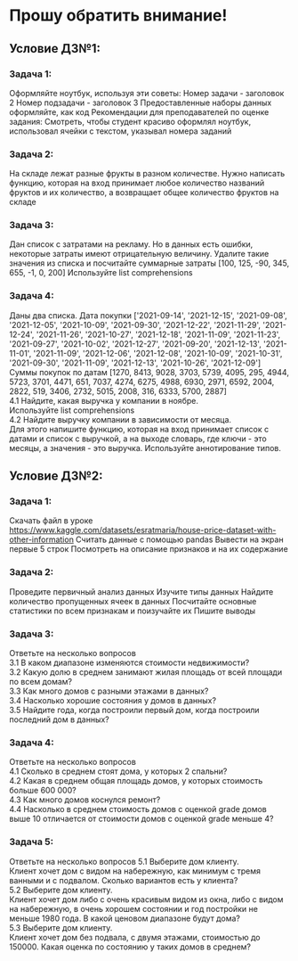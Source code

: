 # Прошу обратить внимание!
## Условие ДЗ№1:

### Задача 1:
Оформляйте ноутбук, используя эти советы:
Номер задачи - заголовок 2
Номер подзадачи - заголовок 3
Предоставленные наборы данных оформляйте, как код
Рекомендации для преподавателей по оценке задания:
Смотреть, чтобы студент красиво оформлял ноутбук, использовал ячейки с текстом, указывал номера заданий

### Задача 2:
На складе лежат разные фрукты в разном количестве.
Нужно написать функцию, которая на вход принимает любое количество названий фруктов и их количество, а возвращает общее количество фруктов на складе

### Задача 3:
Дан список с затратами на рекламу. Но в данных есть ошибки, некоторые затраты имеют отрицательную величину. Удалите такие значения из списка и посчитайте 
суммарные затраты
[100, 125, -90, 345, 655, -1, 0, 200]
Используйте list comprehensions

### Задача 4:
Даны два списка.
Дата покупки
['2021-09-14', '2021-12-15', '2021-09-08', '2021-12-05', '2021-10-09', '2021-09-30', '2021-12-22', '2021-11-29', '2021-12-24', '2021-11-26', '2021-10-27', '2021-12-18', '2021-11-09', '2021-11-23', '2021-09-27', '2021-10-02', '2021-12-27', '2021-09-20', '2021-12-13', '2021-11-01', '2021-11-09', '2021-12-06', '2021-12-08', '2021-10-09', '2021-10-31', '2021-09-30', '2021-11-09', '2021-12-13', '2021-10-26', '2021-12-09']
Суммы покупок по датам
[1270, 8413, 9028, 3703, 5739, 4095, 295, 4944, 5723, 3701, 4471, 651, 7037, 4274, 6275, 4988, 6930, 2971, 6592, 2004, 2822, 519, 3406, 2732, 5015, 2008, 316, 6333, 5700, 2887]  
4.1 Найдите, какая выручка у компании в ноябре.  
Используйте list comprehensions  
4.2 Найдите выручку компании в зависимости от месяца.  
Для этого напишите функцию, которая на вход принимает список с датами и список с выручкой, а на выходе словарь, где ключи - это месяцы, а значения - это выручка.
Используйте аннотирование типов.

## Условие ДЗ№2:

### Задача 1:
Скачать файл в уроке https://www.kaggle.com/datasets/esratmaria/house-price-dataset-with-other-information
Считать данные с помощью pandas
Вывести на экран первые 5 строк
Посмотреть на описание признаков и на их содержание

### Задача 2:
Проведите первичный анализ данных
Изучите типы данных
Найдите количество пропущенных ячеек в данных
Посчитайте основные статистики по всем признакам и поизучайте их
Пишите выводы

### Задача 3:
Ответьте на несколько вопросов  
3.1 В каком диапазоне изменяются стоимости недвижимости?  
3.2 Какую долю в среднем занимают жилая площадь от всей площади по всем домам?  
3.3 Как много домов с разными этажами в данных?  
3.4 Насколько хорошие состояния у домов в данных?  
3.5 Найдите года, когда построили первый дом, когда построили последний дом в данных?  

### Задача 4:
Ответьте на несколько вопросов  
4.1 Сколько в среднем стоят дома, у которых 2 спальни?  
4.2 Какая в среднем общая площадь домов, у которых стоимость больше 600 000?  
4.3 Как много домов коснулся ремонт?  
4.4 Насколько в среднем стоимость домов с оценкой grade домов выше 10 отличается от стоимости домов с оценкой grade меньше 4?  

### Задача 5:
Ответьте на несколько вопросов
5.1 Выберите дом клиенту.  
Клиент хочет дом с видом на набережную, как минимум с тремя ванными и с подвалом. Сколько вариантов есть у клиента?  
5.2 Выберите дом клиенту.  
Клиент хочет дом либо с очень красивым видом из окна, либо с видом на набережную, в очень хорошем состоянии и год постройки не меньше 1980 года. В какой ценовом диапазоне будут дома?  
5.3 Выберите дом клиенту.  
Клиент хочет дом без подвала, с двумя этажами, стоимостью до 150000. Какая оценка по состоянию у таких домов в среднем?  
